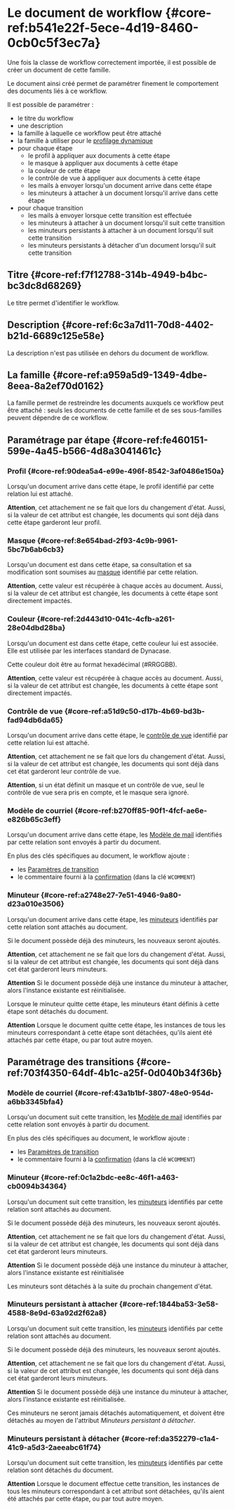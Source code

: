 # Le document de workflow {#core-ref:b541e22f-5ece-4d19-8460-0cb0c5f3ec7a}

Une fois la classe de workflow correctement importée, il est possible de créer
un document de cette famille.

Le document ainsi créé permet de paramétrer finement le comportement des
documents liés à ce workflow.

Il est possible de paramétrer :

*   le titre du workflow
*   une description
*   la famille à laquelle ce workflow peut être attaché
*   la famille à utiliser pour le [profilage dynamique][dynprof]
*   pour chaque étape
    *   le profil à appliquer aux documents à cette étape
    *   le masque à appliquer aux documents à cette étape
    *   la couleur de cette étape
    *   le contrôle de vue à appliquer aux documents à cette étape
    *   les mails à envoyer lorsqu'un document arrive dans cette étape
    *   les minuteurs à attacher à un document lorsqu'il arrive dans cette étape
*   pour chaque transition
    *   les mails à envoyer lorsque cette transition est effectuée
    *   les minuteurs à attacher à un document lorsqu'il suit cette transition
    *   les minuteurs persistants à attacher à un document lorsqu'il suit cette
        transition
    *   les minuteurs persistants à détacher d'un document lorsqu'il suit cette
        transition

## Titre {#core-ref:f7f12788-314b-4949-b4bc-bc3dc8d68269}

Le titre permet d'identifier le workflow.

## Description {#core-ref:6c3a7d11-70d8-4402-b21d-6689c125e58e}

La description n'est pas utilisée en dehors du document de workflow.

## La famille {#core-ref:a959a5d9-1349-4dbe-8eea-8a2ef70d0162}

La famille permet de restreindre les documents auxquels ce workflow peut être
attaché : seuls les documents de cette famille et de ses sous-familles peuvent
dépendre de ce workflow.

## Paramétrage par étape {#core-ref:fe460151-599e-4a45-b566-4d8a3041461c}

### Profil {#core-ref:90dea5a4-e99e-496f-8542-3af0486e150a}

Lorsqu'un document arrive dans cette étape, le profil identifié par cette
relation lui est attaché.

**Attention**, cet attachement ne se fait que lors du changement d'état. Aussi,
si la valeur de cet attribut est changée, les documents qui sont déjà dans cette
étape garderont leur profil.

### Masque {#core-ref:8e654bad-2f93-4c9b-9961-5bc7b6ab6cb3}

Lorsqu'un document est dans cette étape, sa consultation et sa modification sont
soumises au [masque][MASK] identifié par cette relation.

**Attention**, cette valeur est récupérée à chaque accès au document. Aussi, si
la valeur de cet attribut est changée, les documents à cette étape sont
directement impactés.

### Couleur {#core-ref:2d443d10-041c-4cfb-a261-28e04dbd28ba}

Lorsqu'un document est dans cette étape, cette couleur lui est associée. Elle est
utilisée par les interfaces standard de Dynacase.

Cette couleur doit être au format hexadécimal (#RRGGBB).

**Attention**, cette valeur est récupérée à chaque accès au document. Aussi, si
la valeur de cet attribut est changée, les documents à cette étape sont directement
impactés.

### Contrôle de vue {#core-ref:a51d9c50-d17b-4b69-bd3b-fad94db6da65}

Lorsqu'un document arrive dans cette étape, le [contrôle de vue][CVDOC] identifié
par cette relation lui est attaché.

**Attention**, cet attachement ne se fait que lors du changement d'état. Aussi,
si la valeur de cet attribut est changée, les documents qui sont déjà dans cet
état garderont leur contrôle de vue.

**Attention**, si un état définit un masque et un contrôle de vue, seul le
contrôle de vue sera pris en compte, et le masque sera ignoré.

### Modèle de courriel {#core-ref:b270ff85-90f1-4fcf-ae6e-e826b65c3eff}

Lorsqu'un document arrive dans cette étape, les [Modèle de mail][MAILTEMPLATE]
identifiés par cette relation sont envoyés à partir du document.

En plus des clés spécifiques au document, le workflow ajoute :

*   les [Paramètres de transition][transition_parameter]
*   le commentaire fourni à la [confirmation][transition_confirmation] (dans la
    clé `WCOMMENT`)

### Minuteur {#core-ref:a2748e27-7e51-4946-9a80-d23a010e3506}

Lorsqu'un document arrive dans cette étape, les [minuteurs][TIMER] identifiés par
cette relation sont attachés au document.

Si le document possède déjà des minuteurs, les nouveaux seront ajoutés.

**Attention**, cet attachement ne se fait que lors du changement d'état. Aussi,
si la valeur de cet attribut est changée, les documents qui sont déjà dans cet
état garderont leurs minuteurs.

**Attention** Si le document possède déjà une instance du minuteur à attacher,
alors l'instance existante est réinitialisée.

Lorsque le minuteur quitte cette étape, les minuteurs étant définis à cette étape sont
détachés du document.

**Attention** Lorsque le document quitte cette étape, les instances de tous les
minuteurs correspondant à cette étape sont détachées, qu'ils aient été attachés par
cette étape, ou par tout autre moyen.

## Paramétrage des transitions {#core-ref:703f4350-64df-4b1c-a25f-0d040b34f36b}

### Modèle de courriel {#core-ref:43a1b1bf-3807-48e0-954d-a6bb3345bfa4}

Lorsqu'un document suit cette transition, les [Modèle de mail][MAILTEMPLATE]
identifiés par cette relation sont envoyés à partir du document.

En plus des clés spécifiques au document, le workflow ajoute :

*   les [Paramètres de transition][transition_parameter]
*   le commentaire fourni à la [confirmation][transition_confirmation] (dans la
    clé `WCOMMENT`)

### Minuteur {#core-ref:0c1a2bdc-ee8c-46f1-a463-cb0094b34364}

Lorsqu'un document suit cette transition, les [minuteurs][TIMER] identifiés par
cette relation sont attachés au document.

Si le document possède déjà des minuteurs, les nouveaux seront ajoutés.

**Attention**, cet attachement ne se fait que lors du changement d'état. Aussi,
si la valeur de cet attribut est changée, les documents qui sont déjà dans cet
état garderont leurs minuteurs.

**Attention** Si le document possède déjà une instance du minuteur à attacher,
alors l'instance existante est réinitialisée 

Les minuteurs sont détachés à la suite du prochain changement d'état.

### Minuteurs persistant à attacher {#core-ref:1844ba53-3e58-4588-8e9d-63a92d2f62a8}

Lorsqu'un document suit cette transition, les [minuteurs][TIMER] identifiés par
cette relation sont attachés au document.

Si le document possède déjà des minuteurs, les nouveaux seront ajoutés.

**Attention**, cet attachement ne se fait que lors du changement d'état. Aussi,
si la valeur de cet attribut est changée, les documents qui sont déjà dans cet
état garderont leurs minuteurs.

**Attention** Si le document possède déjà une instance du minuteur à attacher,
alors l'instance existante est réinitialisée.

Ces minuteurs ne seront jamais détachés automatiquement, et doivent être
détachés au moyen de l'attribut *Minuteurs persistant à détacher*.

### Minuteurs persistant à détacher {#core-ref:da352279-c1a4-41c9-a5d3-2aeeabc61f74}

Lorsqu'un document suit cette transition, les [minuteurs][TIMER] identifiés par
cette relation sont détachés du document.

**Attention** Lorsque le document effectue cette transition, les instances de
tous les minuteurs correspondant à cet attribut sont détachées, qu'ils aient été
attachés par cette étape, ou par tout autre moyen.

<!-- links -->
[dynprof]: #core-ref:bc24834a-b380-4681-ae94-08b93076a7e8
[MASK]: #core-ref:327ad491-06df-4e5b-b49a-695c75439fe1
[CVDOC]: #core-ref:017f061a-7c12-42f8-aa9b-276cf706e7e0
[MAILTEMPLATE]: #core-ref:8723b1aa-10d3-4316-af6b-071f4d59ceee
[TIMER]: #core-ref:3de1c186-e1ab-44a3-b3b1-536d2f9a7554
[transition_parameter]: #core-ref:a808e6bc-67f8-4666-b5ec-e9bc429a0eb5
[transition_confirmation]: #core-ref:a808e6bc-67f8-4666-b5ec-e9bc429a0eb5